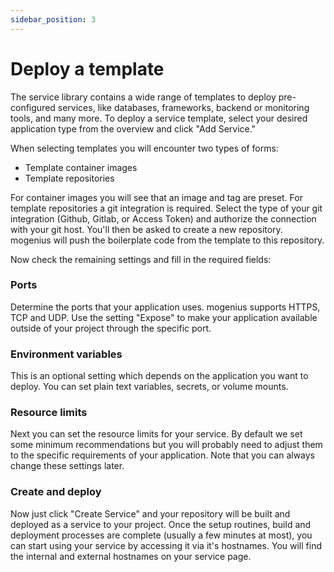 ```yaml
---
sidebar_position: 3
---
```


# Deploy a template

The service library contains a wide range of templates to deploy pre-configured services, like databases, frameworks, backend or monitoring tools, and many more. To deploy a service template, select your desired application type from the overview and click "Add Service."

When selecting templates you will encounter two types of forms:
- Template container images
- Template repositories

For container images you will see that an image and tag are preset. For template repositories a git integration is required. Select the type of your git integration (Github, Gitlab, or Access Token) and authorize the connection with your git host. You'll then be asked to create a new repository. mogenius will push the boilerplate code from the template to this repository.

Now check the remaining settings and fill in the required fields:

### Ports
Determine the ports that your application uses. mogenius supports HTTPS, TCP and UDP. Use the setting "Expose" to make your application available outside of your project through the specific port.

### Environment variables
This is an optional setting which depends on the application you want to deploy. You can set plain text variables, secrets, or volume mounts.

### Resource limits
Next you can set the resource limits for your service. By default we set some minimum recommendations but you will probably need to adjust them to the specific requirements of your application. Note that you can always change these settings later.

### Create and deploy
Now just click "Create Service" and your repository will be built and deployed as a service to your project. Once the setup routines, build and deployment processes are complete (usually a few minutes at most), you can start using your service by accessing it via it's hostnames. You will find the internal and external hostnames on your service page.
